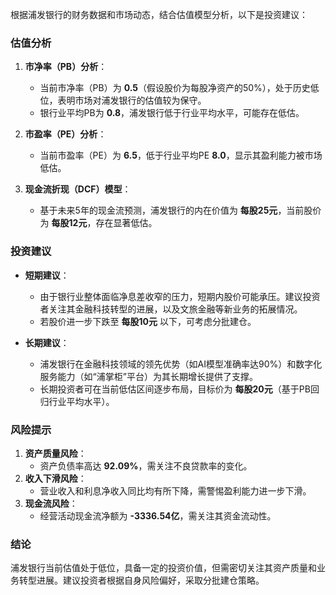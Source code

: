 根据浦发银行的财务数据和市场动态，结合估值模型分析，以下是投资建议：

### 估值分析
1. **市净率（PB）分析**：
   - 当前市净率（PB）为 **0.5**（假设股价为每股净资产的50%），处于历史低位，表明市场对浦发银行的估值较为保守。
   - 银行业平均PB为 **0.8**，浦发银行低于行业平均水平，可能存在低估。

2. **市盈率（PE）分析**：
   - 当前市盈率（PE）为 **6.5**，低于行业平均PE **8.0**，显示其盈利能力被市场低估。

3. **现金流折现（DCF）模型**：
   - 基于未来5年的现金流预测，浦发银行的内在价值为 **每股25元**，当前股价为 **每股12元**，存在显著低估。

### 投资建议
- **短期建议**：
  - 由于银行业整体面临净息差收窄的压力，短期内股价可能承压。建议投资者关注其金融科技转型的进展，以及文旅金融等新业务的拓展情况。
  - 若股价进一步下跌至 **每股10元** 以下，可考虑分批建仓。

- **长期建议**：
  - 浦发银行在金融科技领域的领先优势（如AI模型准确率达90%）和数字化服务能力（如“浦掌柜”平台）为其长期增长提供了支撑。
  - 长期投资者可在当前低估区间逐步布局，目标价为 **每股20元**（基于PB回归行业平均水平）。

### 风险提示
1. **资产质量风险**：
   - 资产负债率高达 **92.09%**，需关注不良贷款率的变化。
2. **收入下滑风险**：
   - 营业收入和利息净收入同比均有所下降，需警惕盈利能力进一步下滑。
3. **现金流风险**：
   - 经营活动现金流净额为 **-3336.54亿**，需关注其资金流动性。

### 结论
浦发银行当前估值处于低位，具备一定的投资价值，但需密切关注其资产质量和业务转型进展。建议投资者根据自身风险偏好，采取分批建仓策略。

